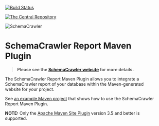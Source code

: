 [![Build Status](https://travis-ci.org/schemacrawler/SchemaCrawler-Report-Maven-Plugin.svg?branch=master)](https://travis-ci.org/schemacrawler/SchemaCrawler-Report-Maven-Plugin)

[![The Central Repository](https://img.shields.io/maven-central/v/us.fatehi/schemacrawler-maven-plugin.svg)](https://search.maven.org/search?q=g:us.fatehi%20a:schemacrawler*)

![SchemaCrawler](https://raw.githubusercontent.com/schemacrawler/SchemaCrawler/master/schemacrawler-distrib/src/site/resources/images/schemacrawler_logo.png) 

# SchemaCrawler Report Maven Plugin

> **Please see the [SchemaCrawler website](https://www.schemacrawler.com/) for more details.**

The SchemaCrawler Report Maven Plugin allows you to integrate a SchemaCrawler report of your database within the Maven-generated website for your project.

See [an example Maven project](https://github.com/schemacrawler/SchemaCrawler-Report-Maven-Plugin-Usage-Example) that shows how to use the SchemaCrawler Report Maven Plugin.

**NOTE:** Only the [Apache Maven Site Plugin](https://maven.apache.org/plugins/maven-site-plugin/) version 3.5 and better is supported.
